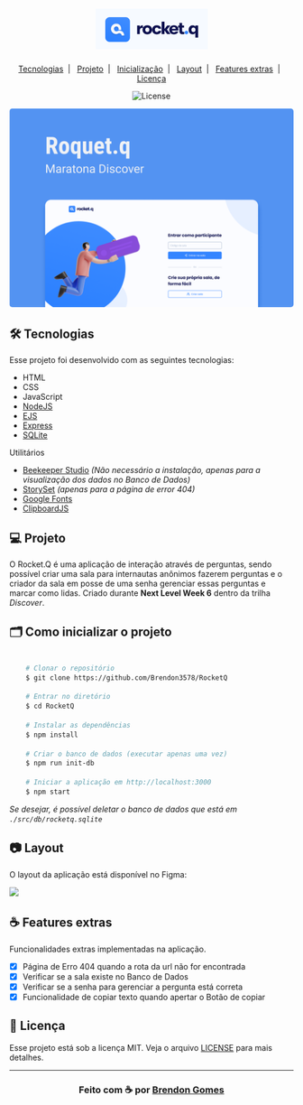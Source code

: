 <h1 align="center">
    <img src=".github/rocketq.png">
</h1>

<p align="center">
    <a href="#-tecnologias">Tecnologias</a>&nbsp;&nbsp;|&nbsp;&nbsp;
    <a href="#-projeto">Projeto</a>&nbsp;&nbsp;|&nbsp;&nbsp;
    <a href="#-como-inicializar-o-projeto">Inicialização</a>&nbsp;&nbsp;|&nbsp;&nbsp;
    <a href="#-layout">Layout</a>&nbsp;&nbsp;|&nbsp;&nbsp;
    <a href="#-features-extras">Features extras</a>&nbsp;&nbsp;|&nbsp;&nbsp;
    <a href="#-licença">Licença</a>
</p>

<p align="center">
    <img alt="License" src="https://img.shields.io/badge/license-MIT-green">
</p>

<p align="center">
    <kbd>
        <img src=".github/Rocket_Q.png" style="border-radius: 5px" alt="Rocket.q">
    </kbd>
</p>

## 🛠 Tecnologias

Esse projeto foi desenvolvido com as seguintes tecnologias:

- HTML
- CSS
- JavaScript
- [NodeJS](https://nodejs.org/en/)
- [EJS](https://ejs.co/)
- [Express](https://expressjs.com/pt-br/)
- [SQLite](https://www.npmjs.com/package/sqlite3)

Utilitários

- [Beekeeper Studio](https://www.beekeeperstudio.io/) *(Não necessário a instalação, apenas para a visualização dos dados no Banco de Dados)*
- [StorySet](https://storyset.com/) *(apenas para a página de error 404)*
- [Google Fonts](https://fonts.google.com/)
- [ClipboardJS](https://clipboardjs.com/)

## 💻 Projeto

O Rocket.Q é uma aplicação de interação através de perguntas, sendo possível criar uma sala para internautas anônimos fazerem perguntas e o criador da sala em posse de uma senha gerenciar essas perguntas e marcar como lidas. Criado durante **Next Level Week 6** dentro da trilha *Discover*.

## 🗂 Como inicializar o projeto

```bash

    # Clonar o repositório
    $ git clone https://github.com/Brendon3578/RocketQ

    # Entrar no diretório
    $ cd RocketQ
    
    # Instalar as dependências
    $ npm install

    # Criar o banco de dados (executar apenas uma vez)
    $ npm run init-db

    # Iniciar a aplicação em http://localhost:3000
    $ npm start

```

*Se desejar, é possível deletar o banco de dados que está em `./src/db/rocketq.sqlite`*

## 📷 Layout

O layout da aplicação está disponível no Figma:

[<img src="https://img.shields.io/badge/Acessar%20layout-Figma-blue">](https://www.figma.com/file/vp3iFfd1ohCbHyDX9jCiQi/Roquet.q)

## ☕ Features extras

Funcionalidades extras implementadas na aplicação.

- [x] Página de Erro 404 quando a rota da url não for encontrada
- [x] Verificar se a sala existe no Banco de Dados
- [X] Verificar se a senha para gerenciar a pergunta está correta
- [x] Funcionalidade de copiar texto quando apertar o Botão de copiar

## 📝 Licença

Esse projeto está sob a licença MIT. Veja o arquivo [LICENSE](.github/LICENSE.md) para mais detalhes.

---

<h3 align="center">
    Feito com ☕ por <a href="https://github.com/Brendon3578">Brendon Gomes</a>
</h3>
